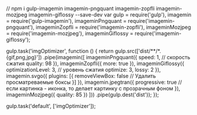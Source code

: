 // npm i gulp-imagemin imagemin-pngquant imagemin-zopfli imagemin-mozjpeg imagemin-giflossy --save-dev
var gulp = require('gulp'),
  imagemin = require('gulp-imagemin'),
  imageminPngquant = require('imagemin-pngquant'),
  imageminZopfli = require('imagemin-zopfli'),
  imageminMozjpeg = require('imagemin-mozjpeg'),
  imageminGiflossy = require('imagemin-giflossy');

gulp.task('imgOptimizer', function () {
  return gulp.src(['dist/**/*.{gif,png,jpg}'])
    .pipe(imagemin([
      imageminPngquant({
        speed: 1, // скорость сжатия
        quality: 98
      }),
      imageminZopfli({
        more: true
      }),
      imageminGiflossy({
        optimizationLevel: 3, // уровень сжатия
        optimize: 3,
        lossy: 2
      }),
      imagemin.svgo({
        plugins: [{
          removeViewBox: false // Удалить просматреваемые боксы
        }]
      }),
      imagemin.jpegtran({
        progressive: true // если картинка - иконка, то делает картинку с прозрачным фоном
      }),
      imageminMozjpeg({
        quality: 85
      })
    ]))
    .pipe(gulp.dest('dist'));
});

gulp.task('default', ['imgOptimizer']);
